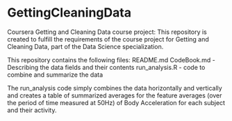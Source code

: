 # GettingCleaningData
Coursera Getting and Cleaning Data course project:
This repository is created to fulfill the requirements of the course project for Getting and Cleaning Data, part of the Data Science specialization.

This repository contains the following files:
README.md
CodeBook.md - Describing the data fields and their contents
run_analysis.R - code to combine and summarize the data

The run_analysis code simply combines the data horizontally and vertically and creates a table of summarized averages for the feature averages (over the period of time measured at 50Hz) of Body Acceleration for each subject and their activity. 
